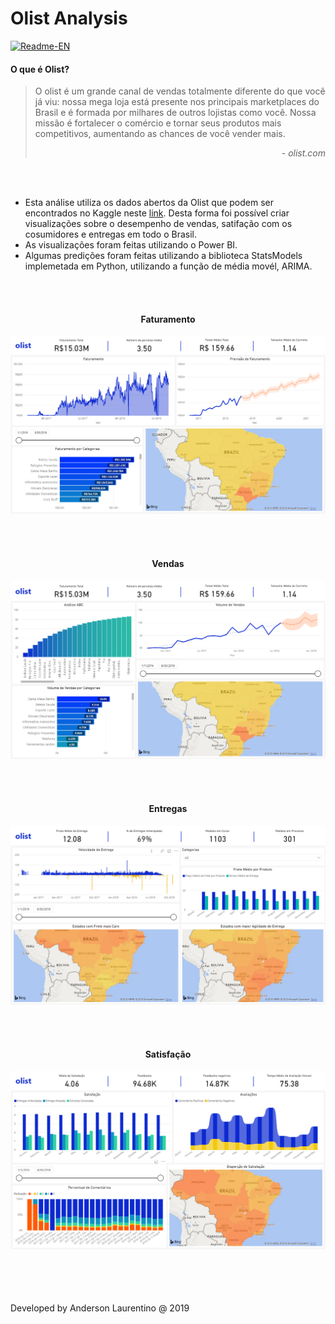 # Olist Analysis
[![Readme-EN](https://img.shields.io/badge/README-EN-blue.svg)](README.en.md)

#### O que é Olist?

> O olist é um grande canal de vendas totalmente diferente do que você já viu: nossa mega loja está presente nos principais marketplaces do Brasil e é formada por milhares de outros lojistas como você. Nossa missão é fortalecer o comércio e tornar seus produtos mais competitivos, aumentando as chances de você vender mais.
> _<div style="text-align: right;text">- olist.com</div>_

<br>
<br>

- Esta análise utiliza os dados abertos da Olist que podem ser encontrados no Kaggle neste [link](https://www.kaggle.com/olistbr/brazilian-ecommerce). Desta forma foi possível criar visualizações sobre o desempenho de vendas, satifação com os cosumidores e entregas em todo o Brasil.
- As visualizações foram feitas utilizando o Power BI.
- Algumas predições foram feitas utilizando a biblioteca StatsModels implemetada em Python, utilizando a função de média movél, ARIMA.

<br>
<br>

<h4 style="text-align: center">Faturamento</h4>

![Faturamento](images/faturamento.png "Faturamento")

<br>
<br>

<h4 style="text-align: center">Vendas</h4>

![Vendas](images/vendas.png "Vendas")

<br>
<br>

<h4 style="text-align: center">Entregas</h4>

![Entregas](images/entregas.png "Entregas")

<br>
<br>

<h4 style="text-align: center">Satisfação</h4>

![Satisfação](images/satisfacao.png "Satisfação")



<br>
<br>
<br>
<br>
Developed by Anderson Laurentino @ 2019